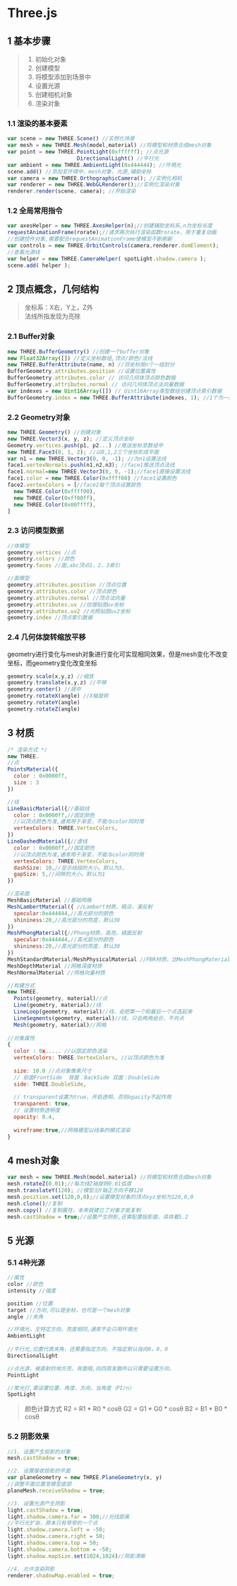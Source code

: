# Three.js

## <span id="1" class="title">1 基本步骤</span>

>1. 初始化对象
>2. 创建模型
>3. 将模型添加到场景中
>4. 设置光源
>5. 创建相机对象
>6. 渲染对象

### <span id="1-1" class="title">1.1 渲染的基本要素</span>
```javascript
var scene = new THREE.Scene() //实例化场景
var mesh = new THREE.Mesh(model,material) //将模型和材质合成mesh对象
var point = new THREE.PointLight(0xffffff); //点光源
                      DirectionalLight() //平行光
var ambient = new THREE.AmbientLight(0x444444); //环境光
scene.add() //添加至环境中，mesh对象，光源,辅助坐标
var camera = new THREE.OrthographicCamera(); //实例化相机
var renderer = new THREE.WebGLRenderer();//实例化渲染对象
renderer.render(scene, camera); //开始渲染
```
### <span id="1-2" class="title">1.2 全局常用指令</span>
```javascript
var axesHelper = new THREE.AxesHelper(n);//创建辅助坐标系,n为坐标长度
requestAnimationFrame(rorate);//请求再次执行渲染函数rorate，用于重复动画
//创建控件对象,需要配合requestAnimationFrame使模型不断刷新
var controls = new THREE.OrbitControls(camera,renderer.domElement);
//查看光源线
var helper = new THREE.CameraHelper( spotLight.shadow.camera );
scene.add( helper );
```

## <span id="2" class="title">2 顶点概念，几何结构</span>
> 坐标系：X右，Y上，Z外  
> 法线所指发现为亮除  

### <span id="2-1" class="title">2.1 Buffer对象</span>
```javascript
new THREE.BufferGeometry() //创建一个buffer对象  
new Float32Array([]) //定义坐标数组,顶点/颜色/法线  
new THREE.BufferAttribute(name, n) //将坐标按n个一组划分  
BufferGeometry.attributes.position //设置位置属性  
BufferGeometry.attributes.color // 访问几何体顶点颜色数据  
BufferGeometry.attributes.normal // 访问几何体顶点法向量数据    
var indexes = new Uint16Array([]) // Uint16Array类型数组创建顶点索引数据  
BufferGeometry.index = new THREE.BufferAttribute(indexes, 1); //1个为一组 
```

### <span id="2-2" class="title">2.2 Geometry对象</span>
```javascript
new THREE.Geometry() //创建对象  
new THREE.Vector3(x, y, z); //定义顶点坐标  
Geometry.vertices.push(p1, p2...) //推送坐标至数组中  
new THREE.Face3(0, 1, 2); //以0,1,2三个坐标形成平面  
var n1 = new THREE.Vector3(0, 0, -1); //为n1设置法线  
face1.vertexNormals.push(n1,n2,n3); //face1推送顶点法线  
face1.normal=new THREE.Vector3(0, 0, -1);//face1直接设置法线
face1.color = new THREE.Color(0xffff00) //face1设置颜色
face2.vertexColors = [//face2每个顶点设置颜色
  new THREE.Color(0xffff00),
  new THREE.Color(0xff00ff),
  new THREE.Color(0x00ffff),
]
```

### <span id="2-3" class="title">2.3 访问模型数据</span>
```javascript
//体模型
geometry.vertices //点
geometry.colors //颜色
geometry.faces //面,abc顶点1，2，3索引

//面模型
geometry.attributes.position //顶点位置
geometry.attributes.color //顶点颜色
geometry.attributes.normal //顶点法向量
geometry.attributes.uv //纹理贴图uv坐标
geometry.attributes.uv2 //光照贴图uv2坐标
geometry.index //顶点索引数据
```

### <span id="2-4" class="title">2.4 几何体旋转缩放平移</span>
geometry进行变化与mesh对象进行变化可实现相同效果，但是mesh变化不改变坐标，而geometry变化改变坐标
```javascript
geometry.scale(x,y,z) //缩放
geometry.translate(x,y,z) //平移
geometry.center() //居中
geometry.rotateX(angle) //X轴旋转
geometry.rotateY(angle) 
geometry.rotateZ(angle) 
```

## <span id="3" class="title">3 材质</span>
```javascript
/* 渲染方式 */
new THREE.
//点
PointsMaterial({
  color : 0x0000ff,
  size : 3
})

//线
LineBasicMaterial({//基础线
  color : 0x0000ff,//固定颜色
  //以顶点颜色为准,通常用于渐变，不能与color同时用
  vertexColors: THREE.VertexColors,
}) 
LineDashedMaterial({//虚线
  color : 0x0000ff,//固定颜色
  //以顶点颜色为准,通常用于渐变，不能与color同时用
  vertexColors: THREE.VertexColors,
  dashSize: 10,//显示线段的大小。默认为3。
  gapSize: 5,//间隙的大小。默认为1
}) 

//渲染面
MeshBasicMaterial //基础网格
MeshLambertMaterial({ //Lambert材质，暗淡，漫反射
  specular:0x444444,//高光部分的颜色
  shininess:20,//高光部分的亮度，默认30
})
MeshPhongMaterial({//Phong材质，高亮，镜面反射
  specular:0x444444,//高光部分的颜色
  shininess:20,//高光部分的亮度，默认30
}) 
MeshStandardMaterial/MeshPhysicalMaterial //PBR材质，比MeshPhongMaterial好
MeshDepthMaterial //网格深度材质
MeshNormalMaterial //网格向量材质

//构建方式
new THREE.
  Points(geometry, material)//点
  Line(geometry, material)//线
  LineLoop(geometry, material)//线，会把第一个和最后一个点连起来
  LineSegments(geometry, material)//线，只会两两组合，不共点
  Mesh(geometry, material)//网格
  
//对象属性
{
  color : 0x..... //以固定颜色渲染
  vertexColors: THREE.VertexColors, //以顶点颜色为准
  
  size: 10.0 //点对象像素尺寸
  // 前面FrontSide  背面：BackSide 双面：DoubleSide
  side: THREE.DoubleSide,
  
  // transparent设置为true，开启透明，否则opacity不起作用
  transparent: true,
  // 设置材质透明度
  opacity: 0.4,
  
  wireframe:true,//网格模型以线条的模式渲染
}
```
## <span id="4" class="title">4 mesh对象</span>
```javascript
var mesh = new THREE.Mesh(model,material) //将模型和材质合成mesh对象
mesh.rotateZ(0.01);//每次绕Z轴旋转0.01弧度
mesh.translateY(120); //模型沿Y轴正方向平移120
mesh.position.set(120,0,0);//设置模型对象的顶点xyz坐标为120,0,0
mesh.clone()//复制
mesh.copy() //复制属性，本来就建立了对象才能复制
mesh.castShadow = true;//设置产生阴影,还需配置投影面，具体看5.2
```

## <span id="5" class="title">5 光源</span>
### <span id="5-1" class="title">5.1 4种光源</span>
```javascript
//属性
color //颜色
intensity //强度

position //位置
target //方向,可以是坐标，也可是一个mesh对象
angle //夹角

//环境光，无特定方向，亮度相同,通常不会只用环境光
AmbientLight
 
//平行光,位置代表夹角，还需要指定方向，不指定默认指向0，0，0
DirectionalLight 

//点光源，被直射的地方亮，背面暗,向四周发散所以只需要设置方向，
PointLight 

//聚光灯,需设置位置，角度，方向，当角度（PI/n）
SpotLight 
```

> 颜色计算方式
> R2 = R1 * R0 * cosθ
> G2 = G1 * G0 * cosθ
> B2 = B1 * B0 * cosθ

### <span id="5-2" class="title">5.2 阴影效果</span>
```javascript
//1. 设置产生投影的对象
mesh.castShadow = true;

//2. 设置接收投影的平面
var planeGeometry = new THREE.PlaneGeometry(x, y)
//调整平面位置至模型底部
planeMesh.receiveShadow = true;

//3. 设置光源产生阴影
light.castShadow = true;
light.shadow.camera.far = 300;//光线距离
//平行光扩张，原本只有窄窄的一个点
light.shadow.camera.left = -50;
light.shadow.camera.right = 50;
light.shadow.camera.top = 50;
light.shadow.camera.bottom = -50;
light.shadow.mapSize.set(1024,1024)//阴影清晰

//4. 允许渲染阴影
renderer.shadowMap.enabled = true;
```